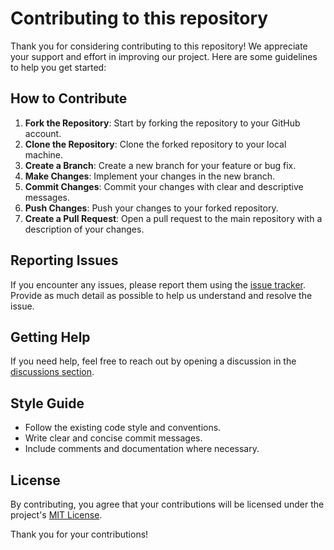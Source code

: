 # Contributing to this repository

Thank you for considering contributing to this repository! We appreciate your support and effort in improving our project. Here are some guidelines to help you get started:

## How to Contribute

1. **Fork the Repository**: Start by forking the repository to your GitHub account.
2. **Clone the Repository**: Clone the forked repository to your local machine.
3. **Create a Branch**: Create a new branch for your feature or bug fix.
4. **Make Changes**: Implement your changes in the new branch.
5. **Commit Changes**: Commit your changes with clear and descriptive messages.
6. **Push Changes**: Push your changes to your forked repository.
7. **Create a Pull Request**: Open a pull request to the main repository with a description of your changes.

## Reporting Issues

If you encounter any issues, please report them using the [issue tracker](https://github.com/danvers/critcode24/issues). Provide as much detail as possible to help us understand and resolve the issue.

## Getting Help

If you need help, feel free to reach out by opening a discussion in the [discussions section](https://github.com/danvers/critcode24/discussions).

## Style Guide

- Follow the existing code style and conventions.
- Write clear and concise commit messages.
- Include comments and documentation where necessary.

## License

By contributing, you agree that your contributions will be licensed under the project's [MIT License](LICENSE).

Thank you for your contributions!
